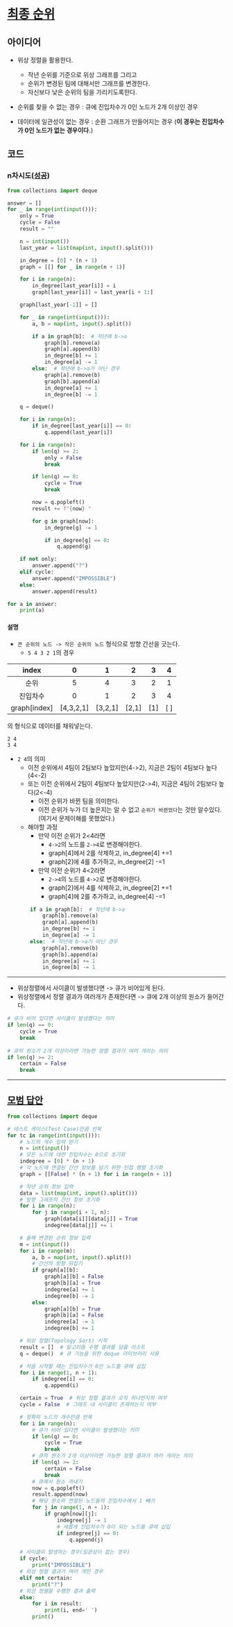 # [최종 순위](https://www.acmicpc.net/problem/3665)

## 아이디어

- 위상 정렬을 활용한다.
    - 작년 순위를 기준으로 위상 그래프를 그리고
    - 순위가 변경된 팀에 대해서만 그래프를 변경한다.
    - 자신보다 낮은 순위의 팀을 가리키도록한다.

- 순위를 찾을 수 없는 경우 : 큐에 진입차수가 0인 노드가 2개 이상인 경우
- 데이터에 일관성이 없는 경우 : 순환 그래프가 만들어지는 경우 (**이 경우는 진입차수가 0인 노드가 없는 경우이다.**)

## 코드

### n차시도([성공](https://www.acmicpc.net/status?user_id=guswns3371&problem_id=3665&from_mine=1))

```python
from collections import deque

answer = []
for _ in range(int(input())):
    only = True
    cycle = False
    result = ""

    n = int(input())
    last_year = list(map(int, input().split()))

    in_degree = [0] * (n + 1)
    graph = [[] for _ in range(n + 1)]

    for i in range(n):
        in_degree[last_year[i]] = i
        graph[last_year[i]] = last_year[i + 1:]

    graph[last_year[-1]] = []

    for _ in range(int(input())):
        a, b = map(int, input().split())

        if a in graph[b]:  # 작년에 b->a
            graph[b].remove(a)
            graph[a].append(b)
            in_degree[b] += 1
            in_degree[a] -= 1
        else:  # 작년에 b->a가 아닌 경우
            graph[a].remove(b)
            graph[b].append(a)
            in_degree[a] += 1
            in_degree[b] -= 1

    q = deque()

    for i in range(n):
        if in_degree[last_year[i]] == 0:
            q.append(last_year[i])

    for i in range(n):
        if len(q) >= 2:
            only = False
            break

        if len(q) == 0:
            cycle = True
            break

        now = q.popleft()
        result += f"{now} "

        for g in graph[now]:
            in_degree[g] -= 1

            if in_degree[g] == 0:
                q.append(g)

    if not only:
        answer.append("?")
    elif cycle:
        answer.append("IMPOSSIBLE")
    else:
        answer.append(result)

for a in answer:
    print(a)

```

#### 설명

- `큰 순위의 노드 -> 작은 순위의 노드` 형식으로 방향 간선을 긋는다.
    - `5 4 3 2 1`의 경우

|index|0|1|2|3|4|
|:---:|:---:|:---:|:---:|:---:|:---:|
|순위|5|4|3|2|1|
|진입차수|0|1|2|3|4|
|graph[index]|[4,3,2,1]|[3,2,1]|[2,1]|[1]|[ ]|

의 형식으로 데이터를 채워넣는다.

```
2 4
3 4
```

- `2 4`의 의미
    - 이전 순위에서 4팀이 2팀보다 높았지만(4->2), 지금은 2팀이 4팀보다 높다(4<-2)
    - 또는 이전 순위에서 2팀이 4팀보다 높았지만(2->4), 지금은 4팀이 2팀보다 높다(2<-4)
        - 이전 순위가 바뀐 팀을 의미한다.
        - 이전 순위가 누가 더 높은지는 알 수 없고 `순위가 바뀐었다`는 것만 알수있다. (여기서 문제이해를 못했었다.)
    - 해야할 과정
        - 만약 이전 순위가 2<4라면
            - `4->2`의 노드를 `2->4`로 변경해야한다.
            - graph[4]에서 2를 삭제하고, in_degree[4] +=1
            - graph[2]에 4를 추가하고, in_degree[2] -=1
        - 만약 이전 순위가 4<2라면
            - `2->4`의 노드를 `4->2`로 변경해야한다.
            - graph[2]에서 4를 삭제하고, in_degree[2] +=1
            - graph[4]에 2를 추가하고, in_degree[4] -=1
    ```python
        if a in graph[b]:  # 작년에 b->a
            graph[b].remove(a)
            graph[a].append(b)
            in_degree[b] += 1
            in_degree[a] -= 1
        else:  # 작년에 b->a가 아닌 경우
            graph[a].remove(b)
            graph[b].append(a)
            in_degree[a] += 1
            in_degree[b] -= 1

    ```
---
- 위상정렬에서 사이클이 발생했다면 -> 큐가 비어있게 된다.
- 위상정렬에서 정렬 결과가 여러개가 존재한다면 -> 큐에 2개 이상의 원소가 들어간다.
```python
# 큐가 비어 있다면 사이클이 발생했다는 의미
if len(q) == 0:
    cycle = True
    break
    
# 큐의 원소가 2개 이상이라면 가능한 정렬 결과가 여러 개라는 의미
if len(q) >= 2:
    certain = False
    break
```

---

## [모범 답안](https://github.com/ndb796/python-for-coding-test/blob/master/18/5.py)

```python
from collections import deque

# 테스트 케이스(Test Case)만큼 반복
for tc in range(int(input())):
    # 노드의 개수 입력 받기
    n = int(input())
    # 모든 노드에 대한 진입차수는 0으로 초기화
    indegree = [0] * (n + 1)
    # 각 노드에 연결된 간선 정보를 담기 위한 인접 행렬 초기화
    graph = [[False] * (n + 1) for i in range(n + 1)]

    # 작년 순위 정보 입력
    data = list(map(int, input().split()))
    # 방향 그래프의 간선 정보 초기화
    for i in range(n):
        for j in range(i + 1, n):
            graph[data[i]][data[j]] = True
            indegree[data[j]] += 1

    # 올해 변경된 순위 정보 입력
    m = int(input())
    for i in range(m):
        a, b = map(int, input().split())
        # 간선의 방향 뒤집기
        if graph[a][b]:
            graph[a][b] = False
            graph[b][a] = True
            indegree[a] += 1
            indegree[b] -= 1
        else:
            graph[a][b] = True
            graph[b][a] = False
            indegree[a] -= 1
            indegree[b] += 1

    # 위상 정렬(Topology Sort) 시작
    result = []  # 알고리즘 수행 결과를 담을 리스트
    q = deque()  # 큐 기능을 위한 deque 라이브러리 사용

    # 처음 시작할 때는 진입차수가 0인 노드를 큐에 삽입
    for i in range(1, n + 1):
        if indegree[i] == 0:
            q.append(i)

    certain = True  # 위상 정렬 결과가 오직 하나인지의 여부
    cycle = False  # 그래프 내 사이클이 존재하는지 여부

    # 정확히 노드의 개수만큼 반복
    for i in range(n):
        # 큐가 비어 있다면 사이클이 발생했다는 의미
        if len(q) == 0:
            cycle = True
            break
        # 큐의 원소가 2개 이상이라면 가능한 정렬 결과가 여러 개라는 의미
        if len(q) >= 2:
            certain = False
            break
        # 큐에서 원소 꺼내기
        now = q.popleft()
        result.append(now)
        # 해당 원소와 연결된 노드들의 진입차수에서 1 빼기
        for j in range(1, n + 1):
            if graph[now][j]:
                indegree[j] -= 1
                # 새롭게 진입차수가 0이 되는 노드를 큐에 삽입
                if indegree[j] == 0:
                    q.append(j)

    # 사이클이 발생하는 경우(일관성이 없는 경우)
    if cycle:
        print("IMPOSSIBLE")
    # 위상 정렬 결과가 여러 개인 경우
    elif not certain:
        print("?")
    # 위상 정렬을 수행한 결과 출력
    else:
        for i in result:
            print(i, end=' ')
        print()
```